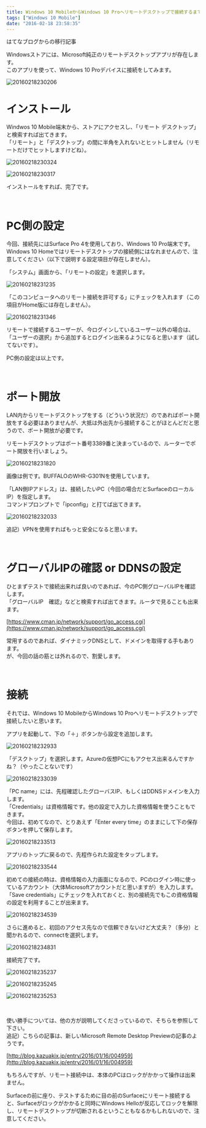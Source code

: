 ```yaml
---
title: Windows 10 MobileからWindows 10 Proへリモートデスクトップで接続するまで
tags: ["Windows 10 Mobile"]
date: "2016-02-18 23:58:35"
---
```


<div class="alert info">
はてなブログからの移行記事
</div>

Windowsストアには、Microsoft純正のリモートデスクトップアプリが存在します。  
このアプリを使って、Windows 10 Proデバイスに接続をしてみます。

![20160218230206](20160218230206.png)


# インストール

Windwos 10 Mobile端末から、ストアにアクセスし、「リモート デスクトップ」と検索すれば出てきます。  
「リモート」と「デスクトップ」の間に半角を入れないとヒットしません（リモートだけでヒットしますけどね）。

![20160218230324](20160218230324.png)

![20160218230317](20160218230317.png)

インストールをすれば、完了です。

<br>

# PC側の設定

今回、接続先にはSurface Pro 4を使用しており、Windows 10 Pro端末です。  
Windows 10 Homeではリモートデスクトップの接続側にはなれませんので、注意してください（以下で説明する設定項目が存在しません）。

「システム」画面から、「リモートの設定」を選択します。

![20160218231235](20160218231235.png)

「このコンピュータへのリモート接続を許可する」にチェックを入れます（この項目がHome版には存在しません）。

![20160218231346](20160218231346.png)

リモートで接続するユーザーが、今ログインしているユーザー以外の場合は、「ユーザーの選択」から追加するとログイン出来るようになると思います（試してないです）。

PC側の設定は以上です。

<br>

# ポート開放

LAN内からリモートデスクトップをする（どういう状況だ）のであればポート開放をする必要はありませんが、大抵は外出先から接続することがほとんどだと思うので、ポート開放が必要です。

リモートデスクトップはポート番号3389番と決まっているので、ルーターでポート開放を行いましょう。

![20160218231820](20160218231820.png)

画像は例です。BUFFALOのWHR-G301Nを使用しています。

「LAN側IPアドレス」は、接続したいPC（今回の場合だとSurfaceのローカルIP）を指定します。  
コマンドプロンプトで「ipconfig」と打てば出てきます。

![20160218232033](20160218232033.png)

追記）VPNを使用すればもっと安全になると思います。

<br>

# グローバルIPの確認 or DDNSの設定

ひとまずテストで接続出来れば良いのであれば、今のPC側グローバルIPを確認します。  
「グローバルIP　確認」などと検索すれば出てきます。ルータで見ることも出来ます。

[https://www.cman.jp/network/support/go_access.cgi](https://www.cman.jp/network/support/go_access.cgi)

常用するのであれば、ダイナミックDNSとして、ドメインを取得する手もあります。  
が、今回の話の筋とは外れるので、割愛します。

<br>

# 接続

それでは、Windows 10 MobileからWindows 10 Proへリモートデスクトップで接続したいと思います。

アプリを起動して、下の「＋」ボタンから設定を追加します。

![20160218232933](20160218232933.png)

「デスクトップ」を選択します。Azureの仮想PCにもアクセス出来るんですかね？（やったことないです）

![20160218233039](20160218233039.png)

「PC name」には、先程確認したグローバスIP、もしくはDDNSドメインを入力します。  
「Credentials」は資格情報です。他の設定で入力した資格情報を使うこともできます。  
今回は、初めてなので、とりあえず「Enter every time」のままにして下の保存ボタンを押して保存します。

![20160218233513](20160218233513.png)

アプリのトップに戻るので、先程作られた設定をタップします。

![20160218233544](20160218233544.png)

初めての接続の時は、資格情報の入力画面になるので、PCのログイン時に使っているアカウント（大体Microsoftアカウントだと思いますが）を入力します。  
「Save credentials」にチェックを入れておくと、別の接続先でもこの資格情報の設定を利用することが出来ます。

![20160218234539](20160218234539.png)

さらに進めると、初回のアクセス先なので信頼できないけど大丈夫？（多分）と聞かれるので、connectを選択します。

![20160218234831](20160218234831.png)

接続完了です。

![20160218235237](20160218235237.png)

![20160218235245](20160218235245.png)

![20160218235253](20160218235253.png)

<br>

使い勝手については、他の方が説明してくださっているので、そちらを参照して下さい。  
追記）こちらの記事は、新しいMicrosoft Remote Desktop Previewの記事のようです。

[http://blog.kazuakix.jp/entry/2016/01/16/004959](http://blog.kazuakix.jp/entry/2016/01/16/004959)

もちろんですが、リモート接続中は、本体のPCはロックがかかって操作は出来ません。

Surfaceの前に座り、テストするために目の前のSurfaceにリモート接続すると、Surfaceがロックがかかると同時にWindows Helloが反応してロックを解除し、リモートデスクトップが切断されるということもなるかもしれないので、注意してください。

